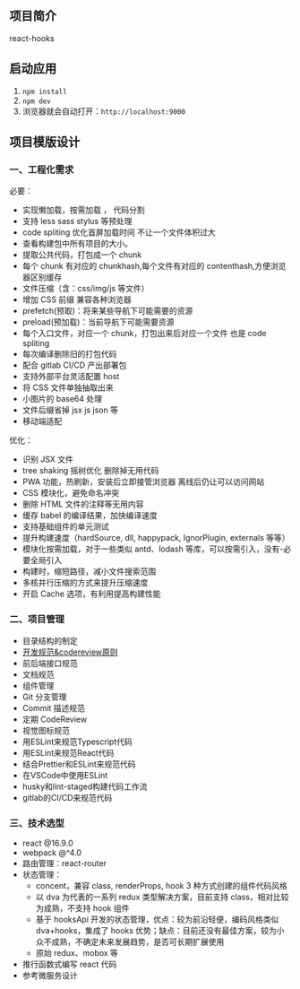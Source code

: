 ## 项目简介
react-hooks

## 启动应用
1. `npm install`
2. `npm dev`
3. 浏览器就会自动打开：`http://localhost:9000`

## 项目模版设计

### 一、工程化需求
必要：

- 实现懒加载，按需加载 ， 代码分割
- 支持 less sass stylus 等预处理
- code spliting 优化首屏加载时间 不让一个文件体积过大
- 查看构建包中所有项目的大小。
- 提取公共代码，打包成一个 chunk
- 每个 chunk 有对应的 chunkhash,每个文件有对应的 contenthash,方便浏览器区别缓存
- 文件压缩（含：css/img/js 等文件）
- 增加 CSS 前缀 兼容各种浏览器
- prefetch(预取)：将来某些导航下可能需要的资源
- preload(预加载)：当前导航下可能需要资源
- 每个入口文件，对应一个 chunk，打包出来后对应一个文件 也是 code spliting
- 每次编译删除旧的打包代码
- 配合 gitlab CI/CD 产出部署包
- 支持外部平台灵活配置 host
- 将 CSS 文件单独抽取出来
- 小图片的 base64 处理
- 文件后缀省掉 jsx js json 等
- 移动端适配

优化：
- 识别 JSX 文件
- tree shaking 摇树优化 删除掉无用代码
- PWA 功能，热刷新，安装后立即接管浏览器 离线后仍让可以访问网站
- CSS 模块化，避免命名冲突
- 删除 HTML 文件的注释等无用内容
- 缓存 babel 的编译结果，加快编译速度
- 支持基础组件的单元测试
- 提升构建速度（hardSource, dll, happypack, IgnorPlugin, externals 等等）
- 模块化按需加载，对于一些类似 antd、lodash 等库，可以按需引入，没有-必要全局引入
- 构建时，缩短路径，减小文件搜索范围
- 多核并行压缩的方式来提升压缩速度
- 开启 Cache 选项，有利用提高构建性能
### 二、项目管理
- 目录结构的制定
- [开发规范&codereview原则](./docs/dev-rules&code-review.md)
- 前后端接口规范
- 文档规范
- 组件管理
- Git 分支管理
- Commit 描述规范
- 定期 CodeReview
- 视觉图标规范
- 用ESLint来规范Typescript代码
- 用ESLint来规范React代码
- 结合Prettier和ESLint来规范代码
- 在VSCode中使用ESLint
- husky和lint-staged构建代码工作流
- gitlab的CI/CD来规范代码
### 三、技术选型
- react @16.9.0
- webpack @^4.0
- 路由管理：react-router
- 状态管理：  
    - concent，兼容 class, renderProps, hook 3 种方式创建的组件代码风格
    - 以 dva 为代表的一系列 redux 类型解决方案，目前支持 class，相对比较为成熟，不支持 hook 组件
    - 基于 hooksApi 开发的状态管理，优点：较为前沿轻便，编码风格类似 dva+hooks，集成了 hooks 优势；缺点：目前还没有最佳方案，较为小众不成熟，不确定未来发展趋势，是否可长期扩展使用
    - 原始 redux、mobox 等
- 推行函数式编写 react 代码
- 参考微服务设计
